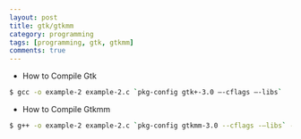```yaml
---
layout: post
title: gtk/gtkmm
category: programming 
tags: [programming, gtk, gtkmm]
comments: true
---
```


* How to Compile Gtk
``` bash
$ gcc -o example-2 example-2.c `pkg-config gtk+-3.0 –-cflags –-libs`
```
* How to Compile Gtkmm
``` bash
$ g++ -o example-2 example-2.c `pkg-config gtkmm-3.0 --cflags -–libs` -std=c++11
```
